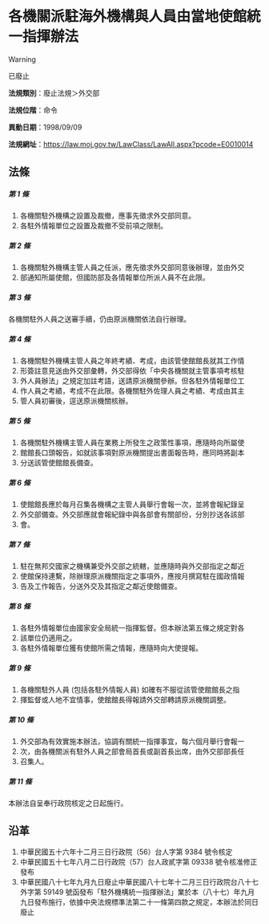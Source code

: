 # 各機關派駐海外機構與人員由當地使館統一指揮辦法


> [!WARNING]
> 已廢止


**法規類別**：廢止法規＞外交部

**法規位階**：命令

**異動日期**：1998/09/09  

**法規網址**：https://law.moj.gov.tw/LawClass/LawAll.aspx?pcode=E0010014



## 法條
##### 第 1 條
1. 各機關駐外機構之設置及裁撤，應事先徵求外交部同意。
1. 各駐外情報單位之設置及裁撤不受前項之限制。

##### 第 2 條
1. 各機關駐外機構主管人員之任派，應先徵求外交部同意後辦理，並由外交
1. 部通知所屬使館，但國防部及各情報單位所派人員不在此限。

##### 第 3 條
各機關駐外人員之送審手續，仍由原派機關依法自行辦理。

##### 第 4 條
1. 各機關駐外機構主管人員之年終考績、考成，由該管使館館長就其工作情
1. 形簽註意見送由外交部彙轉，外交部得依「中央各機關就主管事項考核駐
1. 外人員辦法」之規定加註考語，送請原派機關參辦。但各駐外情報單位工
1. 作人員之考績，考成不在此限。各機關駐外佐理人員之考績、考成由其主
1. 管人員初審後，逕送原派機關核辦。

##### 第 5 條
1. 各機關駐外機構主管人員在業務上所發生之政策性事項，應隨時向所屬使
1. 館館長口頭報告，如就該事項對原派機關提出書面報告時，應同時將副本
1. 分送該管使館館長備查。

##### 第 6 條
1. 使館館長應於每月召集各機構之主管人員舉行會報一次，並將會報紀錄呈
1. 外交部備查。外交部應就會報紀錄中與各部會有關部份，分別抄送各該部
1. 會。

##### 第 7 條
1. 駐在無邦交國家之機構兼受外交部之統轄，並應隨時與外交部指定之鄰近
1. 使館保持連繫，除辦理原派機關指定之事項外，應按月撰寫駐在國政情報
1. 告及工作報告，分送外交及其指定之鄰近使館備查。

##### 第 8 條
1. 各駐外情報單位由國家安全局統一指揮監督。但本辦法第五條之規定對各
1. 該單位仍適用之。
1. 各駐外情報單位獲有使館所需之情報，應隨時向大使提報。

##### 第 9 條
1. 各機關駐外人員 (包括各駐外情報人員) 如確有不服從該管使館館長之指
1. 揮監督或人地不宜情事，使館館長得報請外交部轉請原派機關調整。

##### 第 10 條
1. 外交部為有效實施本辦法，協調有關統一指揮事宜，每六個月舉行會報一
1. 次，由各機關派有駐外人員之部會局首長或副首長出席，由外交部部長任
1. 召集人。

##### 第 11 條
本辦法自呈奉行政院核定之日起施行。

## 沿革
1. 中華民國五十六年十二月三日行政院（56）台人字第 9384 號令核定
1. 中華民國五十七年八月二日行政院（57）台人政貳字第 09338  號令核准修正發布
1. 中華民國八十七年九月九日廢止中華民國八十七年十二月三日行政院台八十七外字第 59149  號函發布「駐外機構統一指揮辦法」業於本（八十七）年九月九日發布施行，依據中央法規標準法第二十一條第四款之規定，本辦法於同日廢止
